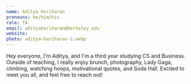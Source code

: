 ```yaml
---
name: Aditya Hariharan
pronouns: he/him/his
role: TA
email: adityahariharan@berkeley.edu
website: 
photo: aditya-hariharan-1.webp
---
```


Hey everyone, I'm Aditya, and I'm a third year studying CS and Business. Outside of teaching, I really enjoy brunch, photography, Lady Gaga, climbing, watching hoops, motivational quotes, and Soda Hall. Excited to meet you all, and feel free to reach out!